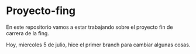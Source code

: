 # Proyecto-fing

En este repositorio vamos a estar trabajando sobre el proyecto fin de carrera de la fing.

Hoy, miercoles 5 de julio, hice el primer branch para cambiar algunas cosas.
